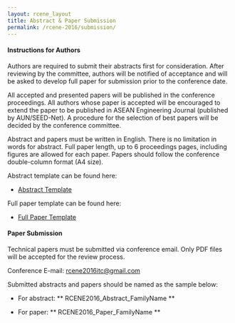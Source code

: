 ```yaml
---
layout: rcene_layout
title: Abstract & Paper Submission
permalink: /rcene-2016/submission/
---
```


#### Instructions for Authors

Authors are required to submit their abstracts first for consideration. After reviewing by the committee, authors will be notified of acceptance and will be asked to develop full paper for submission prior to the conference date.

All accepted and presented papers will be published in the conference proceedings. All authors whose paper is accepted will be encouraged to extend the paper to be published in ASEAN Engineering Journal (published by AUN/SEED-Net). A procedure for the selection of best papers will be decided by the conference committee.

Abstract and papers must be written in English. There is no limitation in words for abstract. Full paper length, up to 6 proceedings pages, including figures are allowed for each paper. Papers should follow the conference double-column format (A4 size).

Abstract template can be found here:

- [Abstract Template](http://gee-itc.github.io/uploads/Abstract_Template.doc)

Full paper template can be found here:

- [Full Paper Template](http://gee-itc.github.io/uploads/Full_Paper_Template.doc)


#### Paper Submission

Technical papers must be submitted via conference email. Only PDF files will be accepted for the review process.

Conference E-mail: [rcene2016itc@gmail.com](mailto:rcene2016itc@gmail.com)

Submitted abstracts and papers should be named as the sample below:

- For abstract: ** RCENE2016_Abstract_FamilyName **

- For paper: ** RCENE2016_Paper_FamilyName **
